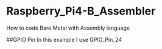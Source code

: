 # Raspberry_Pi4-B_Assembler
How to code Bare Metal with Assembly language

##GPIO Pin
In this example I use GPIO_Pin_24
